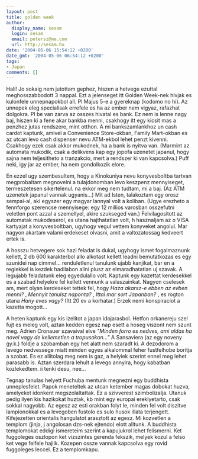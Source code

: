 ```yaml
---
layout: post
title: golden week
author:
  display_name: sesam
  login: sesam
  email: petersz@me.com
  url: http://sesam.hu
date: '2004-05-06 15:54:12 +0200'
date_gmt: '2004-05-06 06:54:12 +0200'
tags:
- Japan
comments: []
---
```


Hali! Jo sokaig nem jutottam gephez, hiszen a hetvege ezuttal meghosszabbodott 3 nappal. Ezt a jelenseget itt Golden Week-nek hivjak es kulonfele unnepnapokbol all. Pl Majus 5-e a gyereknap (kodomo no hi). Az unnepek eleg specialisak errefele es ha az ember nem vigyaz, rafazhat dolgokra. Pl be van zarva az osszes hivatal es bank. Ez nem is lenne nagy baj, hiszen ki a fene akar bankba menni, csakhogy itt egy kicsit mas a penzhez jutas rendszere, mint otthon. A mi bankszamlankhoz un cash cardot kaptunk, amivel a Convenience Store-okban, Family Mart-okban es az utcan levo cash dispenser nevu ATM-ekbol lehet penzt kivenni. Csakhogy ezek csak akkor mukodnek, ha a bank is nyitva van. (Marmint az automata mukodik, csak a delikvens kap egy jopofa uzenetet japanul, hogy sajna nem teljesitheto a tranzakcio, mert a rendszer ki van kapcsolva.) Puff neki, igy jar az ember, ha nem gondolkozik elore.

En ezzel ugy szembesultem, hogy a Kinokuniya nevu konyvesboltba tartvan megprobaltam megnovelni a tulajdonomban levo keszpenz mennyiseget, termeszetesen sikertelenul. na ekkor meg nem tudtam, mi a baj. (Az ATM uzenetek japanul vannak ugyanis...) Mit ad Isten, talakoztam egy orosz sempai-al, aki egyszer egy magyar lannyal volt a koliban. (Ugye erezheto a fennforgo szerencse mennyisege: egy 12 millios varosban osszefutni veletlen pont azzal a szemellyel, akire szukseged van.) Felvilagositott az automatak mukodeserol, es utana hajthatatlan volt, h hasznaljam az o VISA kartyajat a konyvesboltban, ugyhogy vegul vettem konyveket angolul. Mar nagyon akartam valami erdekeset olvasni, amit a valtozatossag kedveert ertek is.

A hosszu hetvegere sok hazi feladat is dukal, ugyhogy ismet fogalmaznunk kellett, 2 db 600 karakterbol allo alkotast kellett leadni bemutatkozas es egy szunidei nap cimmel... renduletlenul tanulunk ujabb kanjikat, bar en a regiekkel is kezdek hadilabon allni plusz az elmaradhatatlan uj szavak. A legujabb feladatunk eleg egyedulallo volt. Kaptunk egy kazettat kerdesekkel es a szabad helyekre fel kellett vennunk a valaszainkat. Nagyon cselesek am, mert olyan kerdeseket tettek fel, hogy _Haza akarsz-e ebben az evben menni?_ , _Mennyit tanulsz naponta?_ , _Ittal mar sort Japanban?_ , es rogton utana _Hany eves vagy?_ (Itt 20 ev a korhatar.) Erzek nemi konspiraciot a kazetta mogott...

A heten kaptunk egy kis izelitot a japan idojarasbol. Hetfon orkanereju szel fujt es meleg volt, aztan kedden egesz nap esett a hoseg viszont nem szunt meg. Adrien Cronauer szavaival elve _"Minden forro es nedves, ami aldas ha novel vagy de kellemetlen a tropusokon..."_ A Sansaviera (az egy noveny gy.k.) foldje a szobamban egy het alatt nem szaradt ki. A dezodorom a levego nedvessege miatt minden egyes alkalommal feher fustfelhobe boritja a szobat. Es ez allitolag meg nem is gaz, a helyiek szerint ennel meg lehet parasabb is. Aztan szerdara lehult a levego annyira, hogy kabatban kozlekedtem. ii tenki desu, nee...

Tegnap tanulas helyett Fuchuba mentunk megnezni egy buddhista unneplesfelet. Papok meneteltek az utcan ketember magas dobokat huzva, amelyeket idonkent megszolaltattak. Ez a szivverest szimbolizalja. Utanuk pedig ilyen kis hazikokat huztak, kb mint egy europai ereklyetarto, csak sokkal nagyobb. Az egesz az esti orakban folyt le, minden fel volt diszitve lampionokkal es a levegoben fustolo es sulo husok illata terjengett. Kifejezetten orientalis hangulatot arasztott az egesz. Mi kozvetlen a templom (jinja, j angolosan dzs-nek ejtendo) elott alltunk. A buddhista templomokat eddigi ismereteim szerint a kapujukrol lehet felismerni. Ket fuggoleges oszlopon ket vizszintes gerenda fekszik, melyek kozul a felso ket vege felfele hajlik. Kozepen ossze vannak kapcsolva egy rovid fuggoleges leccel. Ez a templomkapu.
